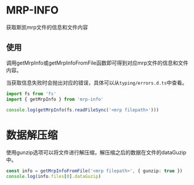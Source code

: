 # MRP-INFO

获取斯凯mrp文件的信息和文件内容


## 使用
调用getMrpInfo或getMrpInfoFromFile函数即可得到对应mrp文件的信息和文件内容。

当获取信息失败时会抛出对应的错误，具体可以从`typing/errors.d.ts`中查看。

```typescript
import fs from 'fs'
import { getMrpInfo } from 'mrp-info'

console.log(getMrpInfo(fs.readFileSync('<mrp filepath>')))
```

# 数据解压缩
使用gunzip选项可以将文件进行解压缩，解压缩之后的数据在文件的dataGuzip中。

```typescript
const info = getMrpInfoFromFile('<mrp filepath>', { gunzip: true })
console.log(info.files[0].dataGuzip)
```